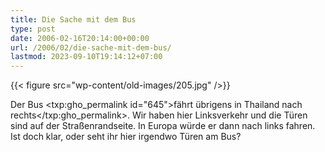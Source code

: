 ```yaml
---
title: Die Sache mit dem Bus
type: post
date: 2006-02-16T20:14:00+00:00
url: /2006/02/die-sache-mit-dem-bus/
lastmod: 2023-09-10T19:14:12+07:00
---
```

{{< figure src="wp-content/old-images/205.jpg" />}}

Der Bus <txp:gho_permalink id="645">fährt übrigens in Thailand nach rechts</txp:gho_permalink>. Wir haben hier Linksverkehr und die Türen sind auf der Straßenrandseite. In Europa würde er dann nach links fahren. Ist doch klar, oder seht ihr hier irgendwo Türen am Bus?
